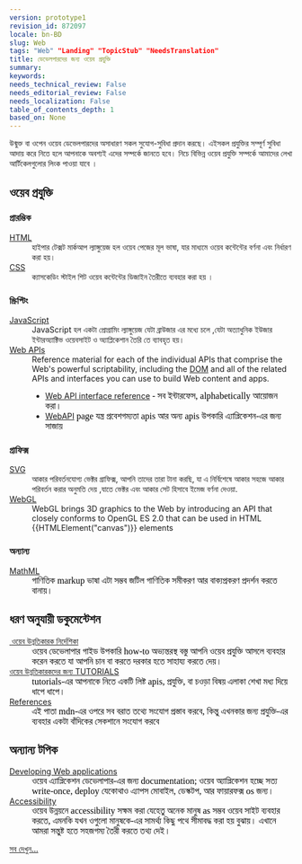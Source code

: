 ```yaml
---
version: prototype1
revision_id: 872097
locale: bn-BD
slug: Web
tags: "Web" "Landing" "TopicStub" "NeedsTranslation"
title: ডেভেলপারদের জন্য ওয়েব প্রযুক্তি
summary: 
keywords: 
needs_technical_review: False
needs_editorial_review: False
needs_localization: False
table_of_contents_depth: 1
based_on: None
---
```

<p>উন্মুক্ত বা ওপেন ওয়েব ডেভেলপারদের অসাধারণ সকল সুযোগ-সুবিধা প্রদান করছে। এইসকল প্রযুক্তির সম্পূর্ণ সুবিধা আদায় করে নিতে হলে আপনাকে অবশ্যই এদের সম্পর্কে জানতে হবে। নিচে বিভিন্ন ওয়েব প্রযুক্তি সম্পর্কে আমাদের লেখা আর্টিকেলগুলোর লিংক পাওয়া যাবে । </p>

<div class="row topicpage-table">
<div class="section">
<h2 class="Documentation" id="ওয়েব_প্রযুক্তি">ওয়েব প্রযুক্তি</h2>

<h3 id="প্রারম্ভিক">প্রারম্ভিক</h3>

<dl>
 <dt><a href="/en-US/docs/Web/HTML">HTML</a></dt>
 <dd>হাইপার টেক্সট মার্কআপ ল্যাঙ্গুয়েজ হল ওয়েব পেজের মূল ভাষা, যার মাধ্যমে ওয়েব কন্টেন্টের বর্ণনা এবং নির্ধারণ করা হয়।</dd>
 <dt><a href="/en-US/docs/Web/CSS">CSS</a></dt>
 <dd>ক্যাসকেডিং স্টাইল শিট ওয়েব কন্টেন্টের ডিজাইন তৈরীতে ব্যবহার করা হয় । </dd>
</dl>

<h3 id="স্ক্রিপ্টিং">স্ক্রিপ্টিং</h3>

<dl>
 <dt><a href="/en-US/docs/Web/JavaScript">JavaScript</a></dt>
 <dd>JavaScript হল একটা প্রোগ্রামিং ল্যাঙ্গুয়েজ যেটা ব্রাউজার এর মধ্যে চলে ,যেটা অত্যাধুনিক ইউজার ইন্টারঅ্যাক্টিভ ওয়েবসাইট ও অ্যাপ্লিকেশান তৈরি তে ব্যাবহৃত হয়।</dd>
 <dt><a href="/en-US/docs/Web/Reference/API">Web APIs</a></dt>
 <dd>Reference material for each of the individual APIs that comprise the Web's powerful scriptability, including the <a href="/en-US/docs/DOM">DOM</a> and all of the related APIs and interfaces you can use to build Web content and apps.
 <ul>
  <li><a href="/en-US/docs/Web/API" title="/en-US/docs/Web/API">Web API interface reference</a> <span style="color: rgb(0, 0, 0); font-family: georgia; font-size: 16px; line-height: normal;">- সব ইন্টারফেস, alphabetically আয়োজন করা।</span></li>
  <li><a href="/en-US/docs/WebAPI">WebAPI</a> <span style="color: rgb(0, 0, 0); font-family: georgia; font-size: 16px; line-height: normal;">page যন্ত্র প্রবেশগম্যতা apis আর অন্য apis উপকারি এ্যাপ্লিকেশন-এর জন্য সাজায়</span></li>
 </ul>
 </dd>
</dl>

<h3 id="গ্রাফিক্স">গ্রাফিক্স</h3>

<dl>
 <dt><a href="/en-US/docs/SVG">SVG</a></dt>
 <dd>আকার পরিবর্তনযোগ্য ভেক্টর গ্রাফিক্স, আপনি তাদের তারা টানা করছি, যা এ নির্বিশেষে আকার সহজে আকার পরিবর্তন করার অনুমতি দেয় ,যাতে ভেক্টর এবং আকার সেট হিসাবে ইমেজ বর্ণনা দেওয়া.</dd>
 <dt><a href="/en-US/docs/Web/WebGL" title="/en-US/docs/Web/WebGL">WebGL</a></dt>
 <dd>WebGL brings 3D graphics to the Web by introducing an API that closely conforms to OpenGL ES 2.0 that can be used in HTML {{HTMLElement("canvas")}} elements</dd>
</dl>

<h3 id="অন্যান্য">অন্যান্য</h3>

<dl>
 <dt><a href="/en-US/docs/Web/MathML">MathML</a></dt>
 <dd><span style="color: rgb(0, 0, 0); font-family: georgia; font-size: 16px; line-height: normal;">গাণিতিক markup ভাষা এটা সম্ভব জটিল গাণিতিক সমীকরণ আর বাক্যপ্রকরণ প্রদর্শন করতে বানায়।</span></dd>
</dl>
</div>

<div class="section">
<h2 class="Documentation" id="ধরণ_অনুযায়ী_ডকুমেন্টেশন">ধরণ অনুযায়ী ডকুমেন্টেশন</h2>

<dl>
 <dt><a href="/en-US/docs/Web/Guide"> ওয়েব উন্নতিকারক নির্দেশিকা</a></dt>
 <dd><span style="color: rgb(0, 0, 0); font-family: georgia; font-size: 16px; line-height: normal;">ওয়েব ডেভেলাপার গাইড উপকারি how-to অভ্যন্তরস্থ বস্তু আপনি ওয়েব প্রযুক্তি আসলে ব্যবহার করেন করতে যা আপনি চান বা করতে দরকার হতে সাহায্য করতে দেয়।</span></dd>
 <dt><a href="/en-US/docs/Web/Tutorials">ওয়েব উন্নতিকারকদের জন্য TUTORIALS</a></dt>
 <dd><span style="color: rgb(0, 0, 0); font-family: georgia; font-size: 16px; line-height: normal;">tutorials-এর আপনাকে নিতে একটি লিষ্ট apis, প্রযুক্তি, বা চওড়া বিষয় এলাকা শেখা মধ্য দিয়ে ধাপে ধাপে।</span></dd>
 <dt><a href="/en-US/docs/Web/Reference">References</a></dt>
 <dd><span style="color: rgb(0, 0, 0); font-family: georgia; font-size: 16px; line-height: normal;">এই পাতা mdn-এর ওপরে সব বরাত তথ্যে সংযোগ প্রস্তাব করবে, কিন্তু এখনকার জন্য প্রযুক্তি-এর ব্যবহার একটা বাঁদিকের সেকশানে সংযোগ করবে</span></dd>
</dl>

<h2 id="অন্যান্য_টপিক">অন্যান্য টপিক</h2>

<dl>
 <dt><a href="/en-US/docs/Web/Apps">Developing Web applications</a></dt>
 <dd><span style="color: rgb(0, 0, 0); font-family: georgia; font-size: 16px; line-height: normal;">ওয়েব এ্যাপ্লিকেশন ডেভেলাপার-এর জন্য documentation; ওয়েব অ্যাপ্লিকেশন হচ্ছে সত্য write-once, deploy যেকোথাও এ্যাপস মোবাইল, ডেস্কটপ, আর ফায়ারফক্স os জন্য।</span></dd>
 <dt><a href="/en-US/docs/Web/Accessibility">Accessibility</a></dt>
 <dd><span style="color: rgb(0, 0, 0); font-family: georgia; font-size: 16px; line-height: normal;">ওয়েব ‌উন্নয়নে accessibility সক্ষম করা যেহেতু অনেক মানুষ as সম্ভব ওয়েব সাইট ব্যবহার করতে, এমনকি যখন ওগুলো মানুষকে-এর সামর্থ্য কিছু পথে সীমাবদ্ধ করা হয় বুঝায়। এখানে আমরা সন্তুষ্ট হতে সহজগম্য তৈরী করতে তথ্য দেই।</span></dd>
</dl>
</div>
</div>

<p><span class="alllinks"><a href="/bn-BD/docs/tag/Web">সব দেখুন...</a></span></p>

<p> </p>

